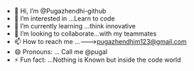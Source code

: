 - 👋 Hi, I’m @Pugazhendhi-github
- 👀 I’m interested in ...Learn to code
- 🌱 I’m currently learning ...think innovative
- 💞️ I’m looking to collaborate...with my teammates
- 📫 How to reach me ...--->pugazhendhim123@gmail.com
- 😄 Pronouns: ... Call me @pugal
- ⚡ Fun fact: ...Nothing is Known but inside the code world

<!---
Pugazhendhi-GitHub/Pugazhendhi-GitHub is a ✨ special ✨ repository because its `README.md` (this file) appears on your GitHub profile.
You can click the Preview link to take a look at your changes.
--->
